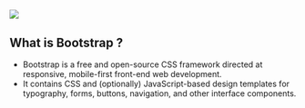 # ![](https://miro.medium.com/max/400/0*_rAD9NgK7l6KSlNc.png)

## What is Bootstrap ?
 * Bootstrap is a free and open-source CSS framework directed at responsive, mobile-first front-end web development.
 * It contains CSS and (optionally) JavaScript-based design templates for typography, forms, buttons, navigation, and other interface components.
